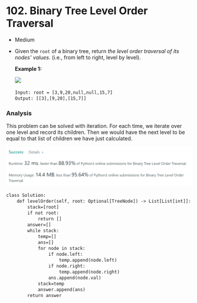 # 102. Binary Tree Level Order Traversal

* Medium
*   Given the `root` of a binary tree, return _the level order traversal of its nodes' values_. (i.e., from left to right, level by level).

    &#x20;

    **Example 1:**

    ![](https://assets.leetcode.com/uploads/2021/02/19/tree1.jpg)

    ```
    Input: root = [3,9,20,null,null,15,7]
    Output: [[3],[9,20],[15,7]]
    ```



### Analysis&#x20;

This problem can be solved with iteration. For each time, we iterate over one level and record its children. Then we would have the next level to be equal to that list of children we have just calculated.&#x20;

![](<../.gitbook/assets/image (15) (1).png>)

```
class Solution:
    def levelOrder(self, root: Optional[TreeNode]) -> List[List[int]]:
        stack=[root]
        if not root:
            return []
        answer=[]
        while stack:
            temp=[]
            ans=[]
            for node in stack:
                if node.left:
                    temp.append(node.left)
                if node.right:
                    temp.append(node.right)
                ans.append(node.val)
            stack=temp
            answer.append(ans)
        return answer
```
